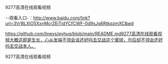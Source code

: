 9277高清在线观看视频

--观看入口-：http://www.baidu.com/link?url=3VrBLXlO5XxnMcrZEiTidYCfCWF-0d9sJg6RtkqzmXC&wd

https://github.com/linevs/pyhug/blob/main/README.md9277高清在线观看视频大概这即是生长，心从发端不领会该还好吗去交战这个寰球，尔后却不领会还好吗去交战本人。

9277高清在线观看视频
